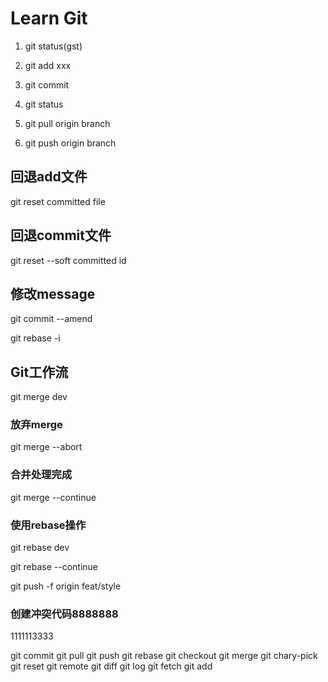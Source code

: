 # Learn Git

1. git status(gst)

2. git add xxx

3. git commit

4. git status

5. git pull origin branch 

6. git push origin branch



## 回退add文件

git reset committed file

## 回退commit文件

git reset --soft committed id

## 修改message
git commit --amend

git rebase -i

## Git工作流

git merge dev
### 放弃merge
git merge --abort

### 合并处理完成
git merge --continue
### 使用rebase操作

git rebase dev

git rebase --continue

git push -f origin feat/style

### 创建冲突代码8888888

1111113333

git commit 
git pull
git push
git rebase
git checkout
git merge
git chary-pick
git reset
git remote
git diff
git log
git fetch
git add